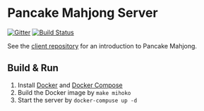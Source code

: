 # Pancake Mahjong Server

[![Gitter](https://badges.gitter.im/Join%20Chat.svg)](https://gitter.im/mjpancake)
[![Build Status](https://travis-ci.org/rolevax/ih.svg?branch=develop)](https://travis-ci.org/rolevax/ih)

See the [client repository](https://github.com/rolevax/mjpancake)
for an introduction to Pancake Mahjong.

## Build & Run

1. Install [Docker](https://docs.docker.com/engine/installation/)
   and [Docker Compose](https://docs.docker.com/compose/install/)
2. Build the Docker image by `make mihoko`
3. Start the server by `docker-compuse up -d`

